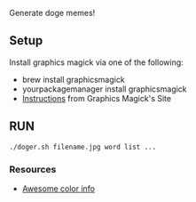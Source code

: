 Generate doge memes!

## Setup ##

Install graphics magick via one of the following:

* brew install graphicsmagick
* yourpackagemanager install graphicsmagick
* [Instructions](http://www.graphicsmagick.org/README.html) from Graphics Magick's Site

## RUN ##

    ./doger.sh filename.jpg word list ...

### Resources ###

* [Awesome color info](http://stackoverflow.com/questions/43044/algorithm-to-randomly-generate-an-aesthetically-pleasing-color-palette)
